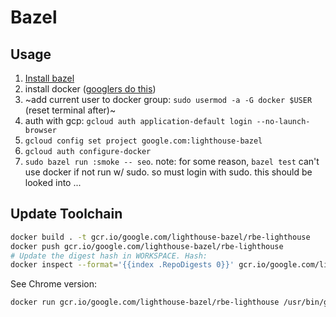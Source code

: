 # Bazel

## Usage

1. [Install bazel](https://docs.bazel.build/versions/master/install.html)
1. install docker ([googlers do this](https://sites.google.com/corp/google.com/raajkumars/home/notes/how-to-install-docker-on-your-glinux))
1. ~add current user to docker group: `sudo usermod -a -G docker $USER` (reset terminal after)~
1. auth with gcp: `gcloud auth application-default login --no-launch-browser`
1. `gcloud config set project google.com:lighthouse-bazel`
1. `gcloud auth configure-docker`
1. `sudo bazel run :smoke -- seo`. note: for some reason, `bazel test` can't use docker if not run w/ sudo. so must login with sudo. this should be looked into ...

## Update Toolchain

```sh
docker build . -t gcr.io/google.com/lighthouse-bazel/rbe-lighthouse
docker push gcr.io/google.com/lighthouse-bazel/rbe-lighthouse
# Update the digest hash in WORKSPACE. Hash:
docker inspect --format='{{index .RepoDigests 0}}' gcr.io/google.com/lighthouse-bazel/rbe-lighthouse
```

See Chrome version:
```sh
docker run gcr.io/google.com/lighthouse-bazel/rbe-lighthouse /usr/bin/google-chrome --version
```

